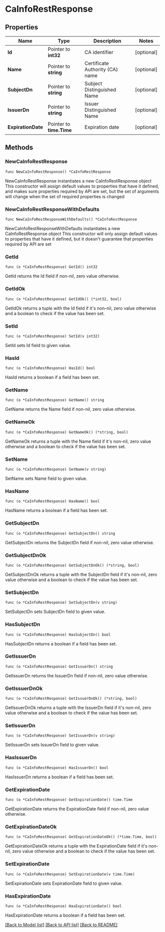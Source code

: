 # CaInfoRestResponse

## Properties

Name | Type | Description | Notes
------------ | ------------- | ------------- | -------------
**Id** | Pointer to **int32** | CA identifier | [optional] 
**Name** | Pointer to **string** | Certificate Authority (CA) name | [optional] 
**SubjectDn** | Pointer to **string** | Subject Distinguished Name | [optional] 
**IssuerDn** | Pointer to **string** | Issuer Distinguished Name | [optional] 
**ExpirationDate** | Pointer to **time.Time** | Expiration date | [optional] 

## Methods

### NewCaInfoRestResponse

`func NewCaInfoRestResponse() *CaInfoRestResponse`

NewCaInfoRestResponse instantiates a new CaInfoRestResponse object
This constructor will assign default values to properties that have it defined,
and makes sure properties required by API are set, but the set of arguments
will change when the set of required properties is changed

### NewCaInfoRestResponseWithDefaults

`func NewCaInfoRestResponseWithDefaults() *CaInfoRestResponse`

NewCaInfoRestResponseWithDefaults instantiates a new CaInfoRestResponse object
This constructor will only assign default values to properties that have it defined,
but it doesn't guarantee that properties required by API are set

### GetId

`func (o *CaInfoRestResponse) GetId() int32`

GetId returns the Id field if non-nil, zero value otherwise.

### GetIdOk

`func (o *CaInfoRestResponse) GetIdOk() (*int32, bool)`

GetIdOk returns a tuple with the Id field if it's non-nil, zero value otherwise
and a boolean to check if the value has been set.

### SetId

`func (o *CaInfoRestResponse) SetId(v int32)`

SetId sets Id field to given value.

### HasId

`func (o *CaInfoRestResponse) HasId() bool`

HasId returns a boolean if a field has been set.

### GetName

`func (o *CaInfoRestResponse) GetName() string`

GetName returns the Name field if non-nil, zero value otherwise.

### GetNameOk

`func (o *CaInfoRestResponse) GetNameOk() (*string, bool)`

GetNameOk returns a tuple with the Name field if it's non-nil, zero value otherwise
and a boolean to check if the value has been set.

### SetName

`func (o *CaInfoRestResponse) SetName(v string)`

SetName sets Name field to given value.

### HasName

`func (o *CaInfoRestResponse) HasName() bool`

HasName returns a boolean if a field has been set.

### GetSubjectDn

`func (o *CaInfoRestResponse) GetSubjectDn() string`

GetSubjectDn returns the SubjectDn field if non-nil, zero value otherwise.

### GetSubjectDnOk

`func (o *CaInfoRestResponse) GetSubjectDnOk() (*string, bool)`

GetSubjectDnOk returns a tuple with the SubjectDn field if it's non-nil, zero value otherwise
and a boolean to check if the value has been set.

### SetSubjectDn

`func (o *CaInfoRestResponse) SetSubjectDn(v string)`

SetSubjectDn sets SubjectDn field to given value.

### HasSubjectDn

`func (o *CaInfoRestResponse) HasSubjectDn() bool`

HasSubjectDn returns a boolean if a field has been set.

### GetIssuerDn

`func (o *CaInfoRestResponse) GetIssuerDn() string`

GetIssuerDn returns the IssuerDn field if non-nil, zero value otherwise.

### GetIssuerDnOk

`func (o *CaInfoRestResponse) GetIssuerDnOk() (*string, bool)`

GetIssuerDnOk returns a tuple with the IssuerDn field if it's non-nil, zero value otherwise
and a boolean to check if the value has been set.

### SetIssuerDn

`func (o *CaInfoRestResponse) SetIssuerDn(v string)`

SetIssuerDn sets IssuerDn field to given value.

### HasIssuerDn

`func (o *CaInfoRestResponse) HasIssuerDn() bool`

HasIssuerDn returns a boolean if a field has been set.

### GetExpirationDate

`func (o *CaInfoRestResponse) GetExpirationDate() time.Time`

GetExpirationDate returns the ExpirationDate field if non-nil, zero value otherwise.

### GetExpirationDateOk

`func (o *CaInfoRestResponse) GetExpirationDateOk() (*time.Time, bool)`

GetExpirationDateOk returns a tuple with the ExpirationDate field if it's non-nil, zero value otherwise
and a boolean to check if the value has been set.

### SetExpirationDate

`func (o *CaInfoRestResponse) SetExpirationDate(v time.Time)`

SetExpirationDate sets ExpirationDate field to given value.

### HasExpirationDate

`func (o *CaInfoRestResponse) HasExpirationDate() bool`

HasExpirationDate returns a boolean if a field has been set.


[[Back to Model list]](../README.md#documentation-for-models) [[Back to API list]](../README.md#documentation-for-api-endpoints) [[Back to README]](../README.md)


